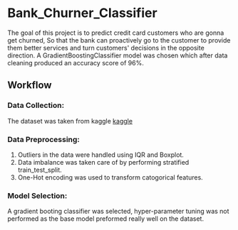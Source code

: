 # Bank_Churner_Classifier
The goal of this project is to predict credit card customers who are gonna get churned, So that the bank can proactively go to the customer to provide them better services and turn customers' decisions in the opposite direction. A GradientBoostingClassifier model was chosen which after data cleaning produced an accuracy score of 96%.

## Workflow

### Data Collection:
The dataset was taken from kaggle [kaggle](https://www.kaggle.com/sakshigoyal7/credit-card-customers)

### Data Preprocessing:
1. Outliers in the data were handled using IQR and Boxplot.
2. Data imbalance was taken care of by performing stratified train_test_split.
3. One-Hot encoding was used to transform catogorical features.

### Model Selection:
A gradient booting classifier was selected, hyper-parameter tuning was not performed as the base model preformed really well on the dataset.

